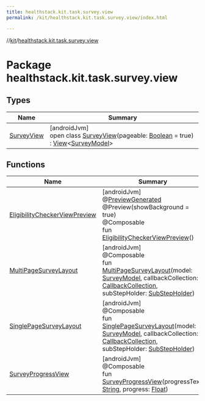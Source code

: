 ```yaml
---
title: healthstack.kit.task.survey.view
permalink: /kit/healthstack.kit.task.survey.view/index.html

---
```

//[kit](../../index.html)/[healthstack.kit.task.survey.view](index.html)



# Package healthstack.kit.task.survey.view



## Types


| Name | Summary |
|---|---|
| [SurveyView](-survey-view/index.html) | [androidJvm]<br>open class [SurveyView](-survey-view/index.html)(pageable: [Boolean](https://kotlinlang.org/api/latest/jvm/stdlib/kotlin/-boolean/index.html) = true) : [View](../healthstack.kit.task.base/-view/index.html)&lt;[SurveyModel](../healthstack.kit.task.survey.model/-survey-model/index.html)&gt; |


## Functions


| Name | Summary |
|---|---|
| [EligibilityCheckerViewPreview](-eligibility-checker-view-preview.html) | [androidJvm]<br>@[PreviewGenerated](../healthstack.kit.annotation/-preview-generated/index.html)<br>@Preview(showBackground = true)<br>@Composable<br>fun [EligibilityCheckerViewPreview](-eligibility-checker-view-preview.html)() |
| [MultiPageSurveyLayout](-multi-page-survey-layout.html) | [androidJvm]<br>@Composable<br>fun [MultiPageSurveyLayout](-multi-page-survey-layout.html)(model: [SurveyModel](../healthstack.kit.task.survey.model/-survey-model/index.html), callbackCollection: [CallbackCollection](../healthstack.kit.task.base/-callback-collection/index.html), subStepHolder: [SubStepHolder](../healthstack.kit.task.survey.question/-sub-step-holder/index.html)) |
| [SinglePageSurveyLayout](-single-page-survey-layout.html) | [androidJvm]<br>@Composable<br>fun [SinglePageSurveyLayout](-single-page-survey-layout.html)(model: [SurveyModel](../healthstack.kit.task.survey.model/-survey-model/index.html), callbackCollection: [CallbackCollection](../healthstack.kit.task.base/-callback-collection/index.html), subStepHolder: [SubStepHolder](../healthstack.kit.task.survey.question/-sub-step-holder/index.html)) |
| [SurveyProgressView](-survey-progress-view.html) | [androidJvm]<br>@Composable<br>fun [SurveyProgressView](-survey-progress-view.html)(progressText: [String](https://kotlinlang.org/api/latest/jvm/stdlib/kotlin/-string/index.html), progress: [Float](https://kotlinlang.org/api/latest/jvm/stdlib/kotlin/-float/index.html)) |

